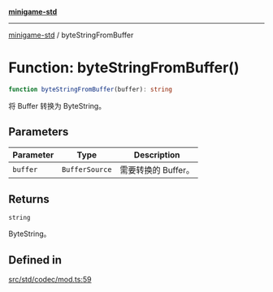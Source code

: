 [**minigame-std**](../README.md)

***

[minigame-std](../README.md) / byteStringFromBuffer

# Function: byteStringFromBuffer()

```ts
function byteStringFromBuffer(buffer): string
```

将 Buffer 转换为 ByteString。

## Parameters

| Parameter | Type | Description |
| ------ | ------ | ------ |
| `buffer` | `BufferSource` | 需要转换的 Buffer。 |

## Returns

`string`

ByteString。

## Defined in

[src/std/codec/mod.ts:59](https://github.com/JiangJie/minigame-std/blob/ddafbfd7359780ec38a81aeff021a80d33e07eb0/src/std/codec/mod.ts#L59)
